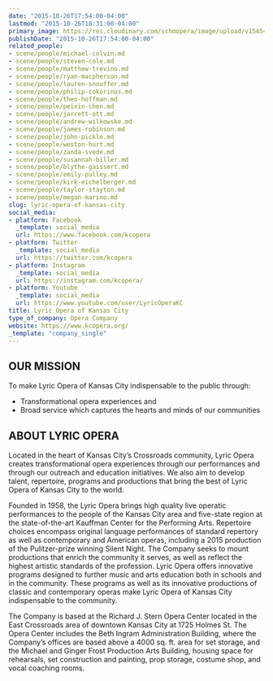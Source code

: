 ```yaml
---
date: "2015-10-26T17:54:00-04:00"
lastmod: "2015-10-26T18:31:00-04:00"
primary_image: https://res.cloudinary.com/schmopera/image/upload/v1545409169/media/webhook-uploads/1445896321179/6dCte2_G.jpeg.jpeg
publishDate: "2015-10-26T17:54:00-04:00"
related_people:
- scene/people/michael-colvin.md
- scene/people/steven-cole.md
- scene/people/matthew-trevino.md
- scene/people/ryan-macpherson.md
- scene/people/lauren-snouffer.md
- scene/people/philip-cokorinos.md
- scene/people/theo-hoffman.md
- scene/people/peixin-chen.md
- scene/people/jarrett-ott.md
- scene/people/andrew-wilkowske.md
- scene/people/james-robinson.md
- scene/people/john-pickle.md
- scene/people/weston-hurt.md
- scene/people/zanda-svede.md
- scene/people/susannah-biller.md
- scene/people/blythe-gaissert.md
- scene/people/emily-pulley.md
- scene/people/kirk-eichelberger.md
- scene/people/taylor-stayton.md
- scene/people/megan-marino.md
slug: lyric-opera-of-kansas-city
social_media:
- platform: Facebook
  _template: social_media
  url: https://www.facebook.com/kcopera
- platform: Twitter
  _template: social_media
  url: https://twitter.com/kcopera
- platform: Instagram
  _template: social_media
  url: https://instagram.com/kcopera/
- platform: Youtube
  _template: social_media
  url: https://www.youtube.com/user/LyricOperaKC
title: Lyric Opera of Kansas City
type_of_company: Opera Company
website: https://www.kcopera.org/
_template: "company_single"
---
```


## OUR MISSION

To make Lyric Opera of Kansas City indispensable to the public through:

- Transformational opera experiences and
- Broad service which captures the hearts and minds of our communities

## ABOUT LYRIC OPERA

Located in the heart of Kansas City’s Crossroads community, Lyric Opera creates transformational opera experiences through our performances and through our outreach and education initiatives. We also aim to develop talent, repertoire, programs and productions that bring the best of Lyric Opera of Kansas City to the world.

Founded in 1958, the Lyric Opera brings high quality live operatic performances to the people of the Kansas City area and five-state region at the state-of-the-art Kauffman Center for the Performing Arts. Repertoire choices encompass original language performances of standard repertory as well as contemporary and American operas, including a 2015 production of the Pulitzer-prize winning Silent Night.  The Company seeks to mount productions that enrich the community it serves, as well as reflect the highest artistic standards of the profession. Lyric Opera offers innovative programs designed to further music and arts education both in schools and in the community. These programs as well as its innovative productions of classic and contemporary operas make Lyric Opera of Kansas City indispensable to the community.

The Company is based at the Richard J. Stern Opera Center located in the East Crossroads area of downtown Kansas City at 1725 Holmes St.  The Opera Center includes the Beth Ingram Administration Building, where the Company’s offices are based above a 4000 sq. ft. area for set storage, and the Michael and Ginger Frost Production Arts Building, housing space for rehearsals, set construction and painting, prop storage, costume shop, and vocal coaching rooms.
